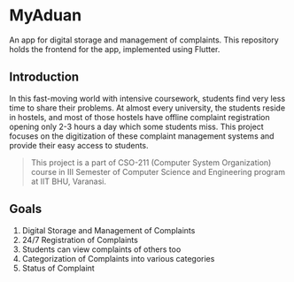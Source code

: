 # MyAduan
An app for digital storage and management of complaints. This repository holds the frontend for the app, implemented using Flutter.


## Introduction
In this fast-moving world with intensive coursework, students find very less time to share their problems. At almost every university, the students reside in hostels, and most of those hostels have offline complaint registration opening only 2-3 hours a day which some students miss. This project focuses on the digitization of these complaint management systems and provide their easy access to students.

> This project is a part of CSO-211 (Computer System Organization) course in III Semester of Computer Science and Engineering program at IIT BHU, Varanasi.

## Goals
1. Digital Storage and Management of Complaints
2. 24/7 Registration of Complaints
3. Students can view complaints of others too
4. Categorization of Complaints into various categories
5. Status of Complaint

